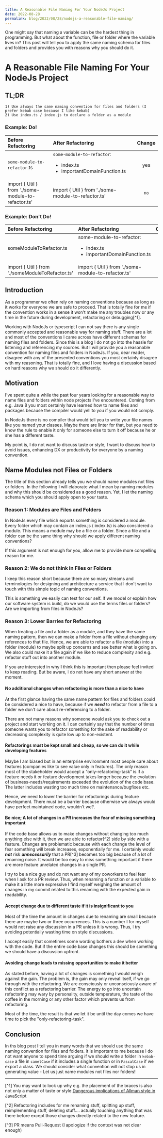 ```yaml
---
title: A Reasonable File Naming For Your NodeJs Project
date: 2022-08-28
permalink: blog/2022/08/28/nodejs-a-reasonable-file-naming/
---
```


One might say that naming a variable can be the hardest thing in programming. But what about the function, file or
folder where the variable lives in? This post will tell you to apply the same naming schema for files and folders and
provides you with reasons why you should do it.

# A Reasonable File Naming For Your NodeJs Project

## TL;DR

```
1) Use always the same naming convention for files and folders (I prefer kebab case because I like kebab)
2) Use index.ts / index.js to declare a folder as a module
```

### Example: Do!

| Before Refactoring                                  | After Refactoring                                                                        | Change |
|:----------------------------------------------------|:-----------------------------------------------------------------------------------------|:------:|
| `some-module-to-refactor`.ts                        | `some-module-to-refactor`: <ul><li>index.ts</li><li>importantDomainFunction.ts</li></ul> |  yes   |
| import { Util } from './some-module-to-refactor.ts' | import { Util } from './some-module-to-refactor.ts'                                      |  `no`  |

### Example: Don't Do!

| Before Refactoring                               | After Refactoring                                                                      | Change |
|:-------------------------------------------------|:---------------------------------------------------------------------------------------|:------:|
| someModuleToRefactor.ts                          | some-module-to-refactor: <ul><li>index.ts</li><li>importantDomainFunction.ts</li></ul> |  yes   |
| import { Util } from './someModuleToRefactor.ts' | import { Util } from './some-module-to-refactor.ts'                                    | `yes`  |

## Introduction

As a programmer we often rely on naming conventions because as long as it works for everyone we are safe to proceed.
That is totally fine for me if the convention works in a sense it won't make me any troubles now or any
time in the future during development, refactoring or debugging[^1].

Working with NodeJs or typescript I can not say there is any single commonly accepted and reasonable way for naming
stuff. There are a lot and most of the conventions I came across have different schemas for naming files and folders.
Since this is a blog I do not go into the hassle for listening and referencing my sources. But I will provide you a
reasonable convention for naming files and folders in NodeJs. If you, dear reader, disagree with any of the presented
conventions
you most certainly disagree with my reasoning. That is totally fine, and I love having a discussion based on hard
reasons why we should do it differently.

## Motivation

I've spent quite a while the past four years looking for a reasonable way to name files and folders within node projects
I've encountered.
Coming from e.g. Java 8 you most certainly have learned how to name files and packages because the compiler would yell
to you if you would not comply.

In NodeJs there is no compiler that would tell you to write your file names like you named your classes. Maybe there are
linter for that, but you need to know the rule to enable it only for someone else to turn it off because he or she has a
different taste.

My point is, I do not want to discuss taste or style, I want to discuss how to avoid issues, enhancing
DX or productivity for everyone by a naming convention.

## Name Modules not Files or Folders

The title of this section already tells you we should name modules not files or folders. In the following I will
elaborate what I mean by naming modules and why this should be considered as a good reason. Yet, I let the naming schema
which you should apply open to your taste.

### Reason 1: Modules are Files and Folders

In NodeJs every file which exports something is considered a module. Every folder which may contain an index.js (
index.ts) is also considered a module.
This means a module may be a file or a folder. Since a file and a folder can be the same thing why should we apply
different naming conventions?

If this argument is not enough for you, allow me to provide more compelling reason for me.

### Reason 2: We do not think in Files or Folders

I keep this reason short because there are so many streams and terminologies for designing and architecture a service
that I don't want to touch with this simple topic of naming conventions.

This is something we easily can test for our self. If we model or explain how our software system is build, do we would
use the terms
files or folders? Are we importing from files in NodeJs?

### Reason 3: Lower Barries for Refactoring

When treating a file and a folder as a module, and they have the same naming pattern, then we can make a folder from a
file without changing any references to that file. Hence, we are able to refactor a file (module) into a folder (module)
to maybe split up concerns and see better what is going on. We also could make it a file again if we like to reduce
complexity and e.g. refactor stuff out into another module.

If you are interested in why I think this is important then please feel invited to keep reading. But be aware, I do not
have any short answer at the moment.

#### No additional changes when refactoring is more than a nice to have

At the first glance having the same name pattern for files and folders could be considered a nice to have, because if
we ___need___ to refactor from a file to a folder we
don't care about re-referencing to a folder.

There are not many reasons why someone would ask you to check out a project and start working on it. I can certainly
say that the number of times someone wants you to refactor something for the sake of readability or decreasing
complexity is quite low up to non-existent.

#### Refactorings must be kept small and cheap, so we can do it while developing features

Maybe I am biased but in an enterprise environment most people care about features (companies like to see value only in
features). The only reason most of the stakeholder would accept a "only-refactoring-task" is if a feature needs it or
feature
development takes longer because the evolution of business-needs/requirements exceeded the evolution of the code base.
The latter includes wasting too much time on maintenance/bugfixes etc.

Hence, we need to lower the barrier for refactorings during feature development. There must be a barrier because
otherwise we always would have perfect maintained code, wouldn't we?.

#### Be nice; A lot of changes in a PR increases the fear of missing something important

If the code base allows us to make changes without changing too much anything else with it, then we are able to
refactor[^2] side by side with a feature. Changes are problematic because with each change the
level of fear something will break increases, exponentially for me. I certainly would ___not___ risk ___unnecessarily___
that a PR[^3] becomes too big because of a lot of renaming noise. It would be too easy to miss something important if
there are more feature unrelated changes in a single PR.

I try to be a nice guy and do not want any of my coworkers to feel fear when I ask for a PR review. Thus, when renaming
a function or a variable to make it a little more expressive I find myself weighing the amount of changes in my commit
related to this renaming with the expected gain in readability.

#### Accept change due to different taste if it is insignificant to you

Most of the time the amount in changes due to renaming are small because there are maybe two or three occurrences. This
is a number I for myself would not raise any discussion in a PR unless it is wrong. Thus, I try avoiding potentially
wasting time on style discussions.

I accept easily that sometimes some wording bothers a dev when working with the code. But if the entire code base
changes this should be something we should have a discussion upfront.

#### Avoiding change leads to missing opportunities to make it better

As stated before, having a lot of changes is something I would weigh against the gain. The problem is, the gain may only
reveal itself, if we go through with the refactoring. We are consciously or unconsciously aware of this conflict as
a refactoring barrier. The energy to go into uncertain refactoring may wary by personality, outside temperature, the
taste of the coffee in the morning or any other factor which prevents us from refactoring. 

Most of the time, the result is that we let it be until the day comes we have time to pick the "only-refactoring-task".

## Conclusion

In ths blog post I tell you in many words that we should use the same naming convention for files and folders.
It is important to me because I do not want anyone to spend time arguing if we should write a folder in `kebab-case` a
file in `camelCase` if it includes a single function or in `PascalCase` if we export a class. We should consider what
convention will not stop us in generating value - Let us just name modules not files nor folders!

---

[^1] You may want to look up why e.g. the placement of the braces is also not only a matter of taste or
style [Dangerous implications of Allman style in JavaScript](https://splunktool.com/dangerous-implications-of-allman-style-in-javascript)

[^2] Refactoring includes for me renaming stuff, splitting up stuff, reimplementing stuff, deleting stuff.... actually
touching anything that was there before except those changes directly related to the new feature.

[^3] PR means Pull-Request (I apologize if the context was not clear enough)
